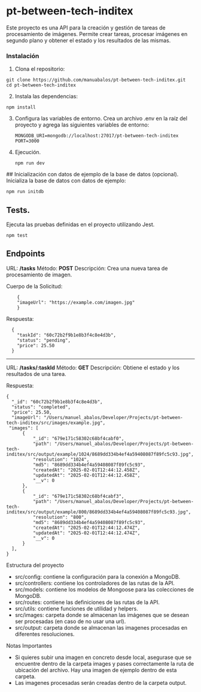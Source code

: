 # pt-between-tech-inditex

Este proyecto es una API para la creación y gestión de tareas de procesamiento de imágenes. Permite crear tareas, procesar imágenes en segundo plano y obtener el estado y los resultados de las mismas.

### Instalación

1. Clona el repositorio:
  ```
  git clone https://github.com/manuabalos/pt-between-tech-inditex.git
  cd pt-between-tech-inditex
  ```

2. Instala las dependencias:

  ```
  npm install
  ```

3. Configura las variables de entorno. Crea un archivo .env en la raíz del proyecto y agrega las siguientes variables de entorno:

    ```
    MONGODB_URI=mongodb://localhost:27017/pt-between-tech-inditex
    PORT=3000
    ```

4. Ejecución.

    ```
    npm run dev
    ```

## Inicialización con datos de ejemplo de la base de datos (opcional).
Inicializa la base de datos con datos de ejemplo:

  ```
  npm run initdb
  ```

## Tests.
Ejecuta las pruebas definidas en el proyecto utilizando Jest.

  ```
  npm test
  ```

## Endpoints
URL: **/tasks**
Método: **POST**
Descripción: Crea una nueva tarea de procesamiento de imagen.

Cuerpo de la Solicitud:
```
    {
    "imageUrl": "https://example.com/imagen.jpg"
    }
```
Respuesta:
```
  {
    "taskId": "60c72b2f9b1e8b3f4c8e4d3b",
    "status": "pending",
    "price": 25.50
  }
```
------------
URL: **/tasks/:taskId**
Método: **GET**
Descripción: Obtiene el estado y los resultados de una tarea.

Respuesta:
  ```
  {
    "_id": "60c72b2f9b1e8b3f4c8e4d3b",
    "status": "completed",
    "price": 25.50,
    "imageUrl": "/Users/manuel_abalos/Developer/Projects/pt-between-tech-inditex/src/images/example.jpg",
   "images": [
        {
            "_id": "679e171c58302c68bf4cabf0",
            "path": "/Users/manuel_abalos/Developer/Projects/pt-between-tech-inditex/src/output/example/1024/8689dd334b4ef4a59408087f89fc5c93.jpg",
            "resolution": "1024",
            "md5": "8689dd334b4ef4a59408087f89fc5c93",
            "createdAt": "2025-02-01T12:44:12.458Z",
            "updatedAt": "2025-02-01T12:44:12.458Z",
            "__v": 0
        },
        {
            "_id": "679e171c58302c68bf4cabf3",
            "path": "/Users/manuel_abalos/Developer/Projects/pt-between-tech-inditex/src/output/example/800/8689dd334b4ef4a59408087f89fc5c93.jpg",
            "resolution": "800",
            "md5": "8689dd334b4ef4a59408087f89fc5c93",
            "createdAt": "2025-02-01T12:44:12.474Z",
            "updatedAt": "2025-02-01T12:44:12.474Z",
            "__v": 0
        }
    ],
  }
  ```

Estructura del proyecto
>
- src/config: contiene la configuración para la conexión a MongoDB.
- src/controllers: contiene los controladores de las rutas de la API.
- src/models: contiene los modelos de Mongoose para las colecciones de MongoDB.
- src/routes: contiene las definiciones de las rutas de la API.
- src/utils: contiene funciones de utilidad y helpers.
- src/images: carpeta donde se almacenan las imágenes que se desean ser procesadas (en caso de no usar una url).
- src/output: carpeta donde se almacenan las imagenes procesadas en diferentes resoluciones.

Notas Importantes
> 
- Si quieres subir una imagen en concreto desde local, asegurase que se encuentre dentro de la carpeta images y pases correctamente la ruta de ubicación del archivo. Hay una imagen de ejemplo dentro de esta carpeta.
- Las imagenes procesadas serán creadas dentro de la carpeta output.